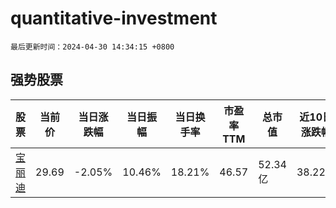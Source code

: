 # quantitative-investment

`最后更新时间：2024-04-30 14:34:15 +0800`

## 强势股票

|股票|当前价|当日涨跌幅|当日振幅|当日换手率|市盈率TTM|总市值|近10日涨跌幅|
|----|----|----|----|----|----|----|----|
|[宝丽迪](https://xueqiu.com/S/SZ300905)|29.69|-2.05%|10.46%|18.21%|46.57|52.34亿|38.22%|
